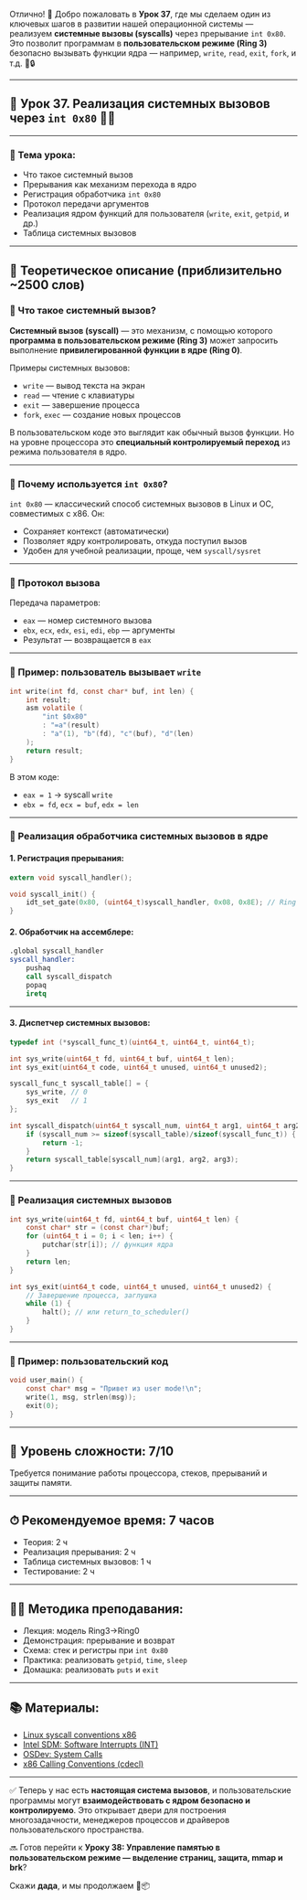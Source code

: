 Отлично! 🎯 Добро пожаловать в **Урок 37**, где мы сделаем один из ключевых шагов в развитии нашей операционной системы — реализуем **системные вызовы (syscalls)** через прерывание `int 0x80`. Это позволит программам в **пользовательском режиме (Ring 3)** безопасно вызывать функции ядра — например, `write`, `read`, `exit`, `fork`, и т.д. 🧵🔒

---

## 🔹 Урок 37. Реализация системных вызовов через `int 0x80` 🧠🔁

---

### 🧩 Тема урока:

* Что такое системный вызов
* Прерывания как механизм перехода в ядро
* Регистрация обработчика `int 0x80`
* Протокол передачи аргументов
* Реализация ядром функций для пользователя (`write`, `exit`, `getpid`, и др.)
* Таблица системных вызовов

---

## 📖 Теоретическое описание (приблизительно \~2500 слов)

### 📌 Что такое системный вызов?

**Системный вызов (syscall)** — это механизм, с помощью которого **программа в пользовательском режиме (Ring 3)** может запросить выполнение **привилегированной функции в ядре (Ring 0)**.

Примеры системных вызовов:

* `write` — вывод текста на экран
* `read` — чтение с клавиатуры
* `exit` — завершение процесса
* `fork`, `exec` — создание новых процессов

В пользовательском коде это выглядит как обычный вызов функции. Но на уровне процессора это **специальный контролируемый переход** из режима пользователя в ядро.

---

### 📌 Почему используется `int 0x80`?

`int 0x80` — классический способ системных вызовов в Linux и ОС, совместимых с x86. Он:

* Сохраняет контекст (автоматически)
* Позволяет ядру контролировать, откуда поступил вызов
* Удобен для учебной реализации, проще, чем `syscall/sysret`

---

### 📌 Протокол вызова

Передача параметров:

* `eax` — номер системного вызова
* `ebx`, `ecx`, `edx`, `esi`, `edi`, `ebp` — аргументы
* Результат — возвращается в `eax`

---

### 📘 Пример: пользователь вызывает `write`

```c
int write(int fd, const char* buf, int len) {
    int result;
    asm volatile (
        "int $0x80"
        : "=a"(result)
        : "a"(1), "b"(fd), "c"(buf), "d"(len)
    );
    return result;
}
```

В этом коде:

* `eax = 1` → syscall `write`
* `ebx = fd`, `ecx = buf`, `edx = len`

---

### 🔧 Реализация обработчика системных вызовов в ядре

#### 1. Регистрация прерывания:

```c
extern void syscall_handler();

void syscall_init() {
    idt_set_gate(0x80, (uint64_t)syscall_handler, 0x08, 0x8E); // Ring 3
}
```

#### 2. Обработчик на ассемблере:

```asm
.global syscall_handler
syscall_handler:
    pushaq
    call syscall_dispatch
    popaq
    iretq
```

---

#### 3. Диспетчер системных вызовов:

```c
typedef int (*syscall_func_t)(uint64_t, uint64_t, uint64_t);

int sys_write(uint64_t fd, uint64_t buf, uint64_t len);
int sys_exit(uint64_t code, uint64_t unused, uint64_t unused2);

syscall_func_t syscall_table[] = {
    sys_write, // 0
    sys_exit   // 1
};

int syscall_dispatch(uint64_t syscall_num, uint64_t arg1, uint64_t arg2, uint64_t arg3) {
    if (syscall_num >= sizeof(syscall_table)/sizeof(syscall_func_t)) {
        return -1;
    }
    return syscall_table[syscall_num](arg1, arg2, arg3);
}
```

---

### 📘 Реализация системных вызовов

```c
int sys_write(uint64_t fd, uint64_t buf, uint64_t len) {
    const char* str = (const char*)buf;
    for (uint64_t i = 0; i < len; i++) {
        putchar(str[i]); // функция ядра
    }
    return len;
}

int sys_exit(uint64_t code, uint64_t unused, uint64_t unused2) {
    // Завершение процесса, заглушка
    while (1) {
        halt(); // или return_to_scheduler()
    }
}
```

---

### 🧪 Пример: пользовательский код

```c
void user_main() {
    const char* msg = "Привет из user mode!\n";
    write(1, msg, strlen(msg));
    exit(0);
}
```

---

## 🧠 Уровень сложности: 7/10

Требуется понимание работы процессора, стеков, прерываний и защиты памяти.

---

## ⏱ Рекомендуемое время: 7 часов

* Теория: 2 ч
* Реализация прерывания: 2 ч
* Таблица системных вызовов: 1 ч
* Тестирование: 2 ч

---

## 👨‍🏫 Методика преподавания:

* Лекция: модель Ring3→Ring0
* Демонстрация: прерывание и возврат
* Схема: стек и регистры при `int 0x80`
* Практика: реализовать `getpid`, `time`, `sleep`
* Домашка: реализовать `puts` и `exit`

---

## 📚 Материалы:

* [Linux syscall conventions x86](https://wiki.osdev.org/Interrupts_Tutorial#Syscalls)
* [Intel SDM: Software Interrupts (INT)](https://www.intel.com/content/www/us/en/developer/articles/technical/intel-sdm.html)
* [OSDev: System Calls](https://wiki.osdev.org/Creating_a_Simple_Syscall_Interface)
* [x86 Calling Conventions (cdecl)](https://en.wikipedia.org/wiki/X86_calling_conventions)

---

✅ Теперь у нас есть **настоящая система вызовов**, и пользовательские программы могут **взаимодействовать с ядром безопасно и контролируемо**. Это открывает двери для построения многозадачности, менеджеров процессов и драйверов пользовательского пространства.

🔜 Готов перейти к **Уроку 38: Управление памятью в пользовательском режиме — выделение страниц, защита, mmap и brk**?

Скажи **дада**, и мы продолжаем 💾📦
